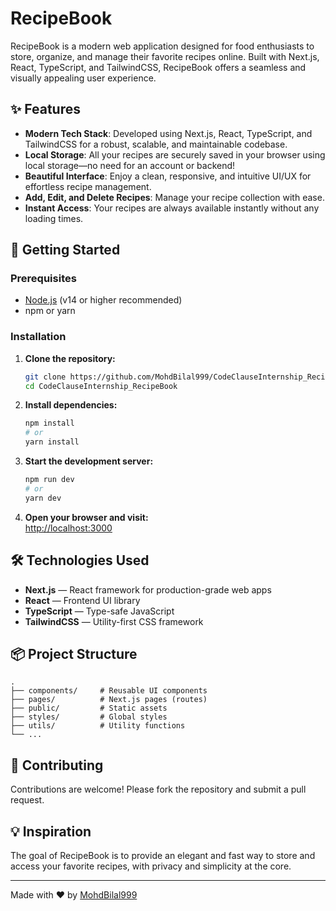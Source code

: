 # RecipeBook

RecipeBook is a modern web application designed for food enthusiasts to store, organize, and manage their favorite recipes online. Built with Next.js, React, TypeScript, and TailwindCSS, RecipeBook offers a seamless and visually appealing user experience.

## ✨ Features

- **Modern Tech Stack**: Developed using Next.js, React, TypeScript, and TailwindCSS for a robust, scalable, and maintainable codebase.
- **Local Storage**: All your recipes are securely saved in your browser using local storage—no need for an account or backend!
- **Beautiful Interface**: Enjoy a clean, responsive, and intuitive UI/UX for effortless recipe management.
- **Add, Edit, and Delete Recipes**: Manage your recipe collection with ease.
- **Instant Access**: Your recipes are always available instantly without any loading times.

## 🚀 Getting Started

### Prerequisites

- [Node.js](https://nodejs.org/) (v14 or higher recommended)
- npm or yarn

### Installation

1. **Clone the repository:**
   ```bash
   git clone https://github.com/MohdBilal999/CodeClauseInternship_RecipeBook.git
   cd CodeClauseInternship_RecipeBook
   ```

2. **Install dependencies:**
   ```bash
   npm install
   # or
   yarn install
   ```

3. **Start the development server:**
   ```bash
   npm run dev
   # or
   yarn dev
   ```

4. **Open your browser and visit:**  
   [http://localhost:3000](http://localhost:3000)

## 🛠️ Technologies Used

- **Next.js** — React framework for production-grade web apps
- **React** — Frontend UI library
- **TypeScript** — Type-safe JavaScript
- **TailwindCSS** — Utility-first CSS framework

## 📦 Project Structure

```
.
├── components/     # Reusable UI components
├── pages/          # Next.js pages (routes)
├── public/         # Static assets
├── styles/         # Global styles
├── utils/          # Utility functions
└── ...
```

## 🙌 Contributing

Contributions are welcome! Please fork the repository and submit a pull request.

## 💡 Inspiration

The goal of RecipeBook is to provide an elegant and fast way to store and access your favorite recipes, with privacy and simplicity at the core.

---

Made with ❤️ by [MohdBilal999](https://github.com/MohdBilal999)
